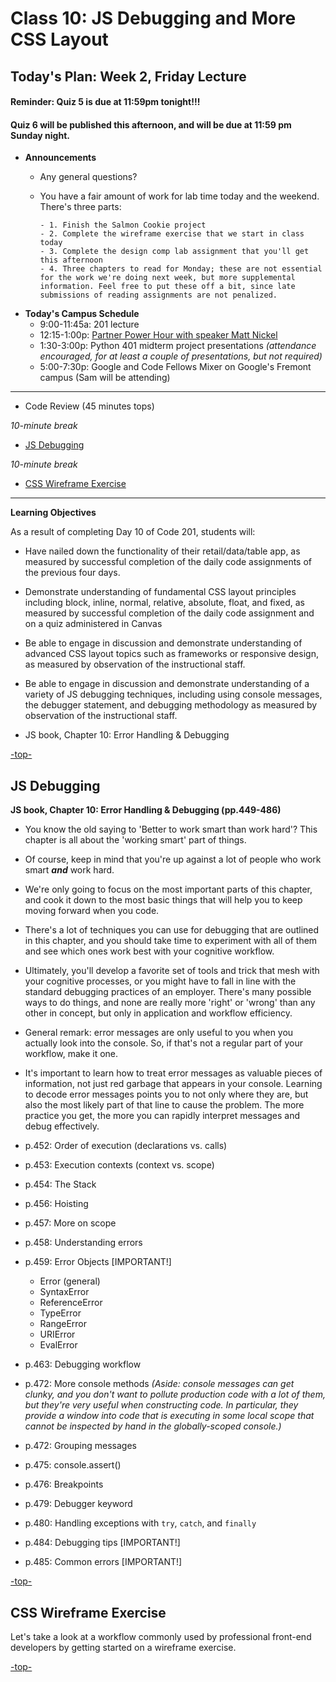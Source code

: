 # Class 10: JS Debugging and More CSS Layout

## Today's Plan: Week 2, Friday Lecture

#### Reminder: Quiz 5 is due at 11:59pm tonight!!!

#### Quiz 6 will be published this afternoon, and will be due at 11:59 pm Sunday night.

- **Announcements**
  - Any general questions?
  - You have a fair amount of work for lab time today and the weekend. There's three parts:
  
  		- 1. Finish the Salmon Cookie project
  		- 2. Complete the wireframe exercise that we start in class today
  		- 3. Complete the design comp lab assignment that you'll get this afternoon
  		- 4. Three chapters to read for Monday; these are not essential for the work we're doing next week, but more supplemental information. Feel free to put these off a bit, since late submissions of reading assignments are not penalized.

- **Today's Campus Schedule**
	- 9:00-11:45a: 201 lecture
	- 12:15-1:00p: [Partner Power Hour with speaker Matt Nickel](https://www.eventbrite.com/e/partner-power-hour-your-dream-job-awaits-how-do-you-get-there-tickets-35095077321?aff=CFCalendar)
	- 1:30-3:00p: Python 401 midterm project presentations *(attendance encouraged, for at least a couple of presentations, but not required)*
	- 5:00-7:30p: Google and Code Fellows Mixer on Google's Fremont campus (Sam will be attending)

---

- Code Review (45 minutes tops)

*10-minute break*

- [JS Debugging ](#debugging)

*10-minute break*

- [CSS Wireframe Exercise](#wireframe)

---

**Learning Objectives**

As a result of completing Day 10 of Code 201, students will:

- Have nailed down the functionality of their retail/data/table app, as measured by successful completion of the daily code assignments of the previous four days.
- Demonstrate understanding of fundamental CSS layout principles including block, inline, normal, relative, absolute, float, and fixed, as measured by successful completion of the daily code assignment and on a quiz administered in Canvas
- Be able to engage in discussion and demonstrate understanding of advanced CSS layout topics such as frameworks or responsive design, as measured by observation of the instructional staff.
- Be able to engage in discussion and demonstrate understanding of a variety of JS debugging techniques, including using console messages, the debugger statement, and debugging methodology as measured by observation of the instructional staff.

- JS book, Chapter 10: Error Handling & Debugging

[-top-](#top)

<a id="debugging"></a>
## JS Debugging

**JS book, Chapter 10: Error Handling & Debugging (pp.449-486)**

- You know the old saying to 'Better to work smart than work hard'? This chapter is all about the 'working smart' part of things.

- Of course, keep in mind that you're up against a lot of people who work smart ***and*** work hard.

- We're only going to focus on the most important parts of this chapter, and cook it down to the most basic things that will help you to keep moving forward when you code.

- There's a lot of techniques you can use for debugging that are outlined in this chapter, and you should take time to experiment with all of them and see which ones work best with your cognitive workflow.

- Ultimately, you'll develop a favorite set of tools and trick that mesh with your cognitive processes, or you might have to fall in line with the standard debugging practices of an employer. There's many possible ways to do things, and none are really more 'right' or 'wrong' than any other in concept, but only in application and workflow efficiency.

- General remark: error messages are only useful to you when you actually look into the console. So, if that's not a regular part of your workflow, make it one.

- It's important to learn how to treat error messages as valuable pieces of information, not just red garbage that appears in your console. Learning to decode error messages points you to not only where they are, but also the most likely part of that line to cause the problem. The more practice you get, the more you can rapidly interpret messages and debug effectively.

- p.452: Order of execution (declarations vs. calls)
- p.453: Execution contexts (context vs. scope)
- p.454: The Stack
- p.456: Hoisting
- p.457: More on scope
- p.458: Understanding errors
- p.459: Error Objects [IMPORTANT!]
  - Error (general)
  - SyntaxError
  - ReferenceError
  - TypeError
  - RangeError
  - URIError
  - EvalError
- p.463: Debugging workflow
- p.472: More console methods *(Aside: console messages can get clunky, and you don't want to pollute production code with a lot of them, but they're very useful when constructing code. In particular, they provide a window into code that is executing in some local scope that cannot be inspected by hand in the globally-scoped console.)*
- p.472: Grouping messages
- p.475: console.assert()
- p.476: Breakpoints
- p.479: Debugger keyword
- p.480: Handling exceptions with `try`, `catch`, and `finally`
- p.484: Debugging tips [IMPORTANT!]
- p.485: Common errors [IMPORTANT!]

[-top-](#top)

<a id="wireframe"></a>
## CSS Wireframe Exercise

Let's take a look at a workflow commonly used by professional front-end developers by getting started on a wireframe exercise.

[-top-](#top)
